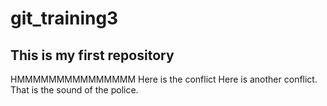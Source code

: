 # git_training3
## This is my first repository
HMMMMMMMMMMMMMMM
Here is the conflict 
Here is another conflict.
That is the sound of the police.
